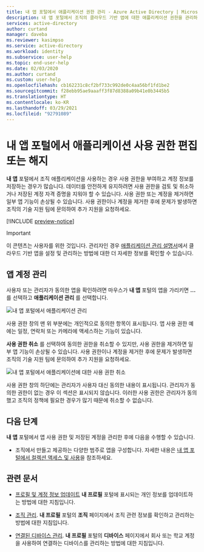 ```yaml
---
title: 내 앱 포털에서 애플리케이션 권한 관리 - Azure Active Directory | Microsoft Docs
description: 내 앱 포털에서 조직의 클라우드 기반 앱에 대한 애플리케이션 권한을 관리하는 방법을 알아봅니다.
services: active-directory
author: curtand
manager: daveba
ms.reviewer: kasimpso
ms.service: active-directory
ms.workload: identity
ms.subservice: user-help
ms.topic: end-user-help
ms.date: 02/03/2020
ms.author: curtand
ms.custom: user-help
ms.openlocfilehash: cb162231c8cf2bf733c992de0c4aa56bf1fd1be2
ms.sourcegitcommit: f28ebb95ae9aaaff3f87d8388a09b41e0b3445b5
ms.translationtype: HT
ms.contentlocale: ko-KR
ms.lasthandoff: 03/29/2021
ms.locfileid: "92791089"
---
```

# <a name="edit-or-revoke-application-permissions-in-the-my-apps-portal"></a>내 앱 포털에서 애플리케이션 사용 권한 편집 또는 해지

**내 앱** 포털에서 조직 애플리케이션을 사용하는 경우 사용 권한을 부여하고 계정 정보를 저장하는 경우가 많습니다. 데이터를 안전하게 유지하려면 사용 권한을 검토 및 취소하거나 저장된 계정 자격 증명을 지워야 할 수 있습니다. 사용 권한 또는 계정을 제거하면 일부 앱 기능이 손상될 수 있습니다. 사용 권한이나 계정을 제거한 후에 문제가 발생하면 조직의 기술 지원 팀에 문의하여 추가 지원을 요청하세요.

[!INCLUDE [preview-notice](../../../includes/active-directory-end-user-my-apps-and-workspaces.md)]

>[!Important]
>이 콘텐츠는 사용자를 위한 것입니다. 관리자인 경우 [애플리케이션 관리 설명서](../manage-apps/access-panel-collections.md)에서 클라우드 기반 앱을 설정 및 관리하는 방법에 대한 더 자세한 정보를 확인할 수 있습니다.

## <a name="manage-app-accounts"></a>앱 계정 관리

사용자 또는 관리자가 동의한 앱을 확인하려면 마우스가 **내 앱** 포털의 앱을 가리키면 **...** 를 선택하고 **애플리케이션 관리** 를 선택합니다.

![내 앱 포털에서 애플리케이션 관리](media/my-applications-portal-permissions-saved-accounts/my-apps-home-woodgrove.png)

사용 권한 창의 맨 위 부분에는 개인적으로 동의한 항목이 표시됩니다. 앱 사용 권한 예에는 일정, 연락처 또는 카메라에 액세스하는 기능이 있습니다.

**사용 권한 취소** 를 선택하여 동의한 권한을 취소할 수 있지만, 사용 권한을 제거하면 일부 앱 기능이 손상될 수 있습니다. 사용 권한이나 계정을 제거한 후에 문제가 발생하면 조직의 기술 지원 팀에 문의하여 추가 지원을 요청하세요.

![내 앱 포털에서 애플리케이션에 대한 사용 권한 취소](media/my-applications-portal-permissions-saved-accounts/revoke-permissions.png)

사용 권한 창의 하단에는 관리자가 사용자 대신 동의한 내용이 표시됩니다. 관리자가 동의한 권한이 없는 경우 이 섹션은 표시되지 않습니다. 이러한 사용 권한은 관리자가 동의했고 조직의 정책에 필요한 경우가 많기 때문에 취소할 수 없습니다.

## <a name="next-steps"></a>다음 단계

**내 앱** 포털에서 앱 사용 권한 및 저장된 계정을 관리한 후에 다음을 수행할 수 있습니다.

- 조직에서 만들고 제공하는 다양한 범주로 앱을 구성합니다. 자세한 내용은 [내 앱 포털에서 컬렉션 액세스 및 사용](my-applications-portal-workspaces.md)을 참조하세요.

## <a name="related-articles"></a>관련 문서

- [프로필 및 계정 정보 업데이트](my-account-portal-overview.md) **내 프로필** 포털에 표시되는 개인 정보를 업데이트하는 방법에 대한 지침입니다.

- [조직 관리](my-account-portal-organizations-page.md). **내 프로필** 포털의 **조직** 페이지에서 조직 관련 정보를 확인하고 관리하는 방법에 대한 지침입니다.

- [연결된 디바이스 관리](my-account-portal-devices-page.md). **내 프로필** 포털의 **디바이스** 페이지에서 회사 또는 학교 계정을 사용하여 연결하는 디바이스를 관리하는 방법에 대한 지침입니다.